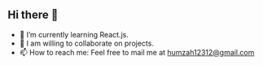 ## Hi there 👋


- 🔭 I’m currently learning React.js.
- 🤔 I am willing to collaborate on projects.
- 📫 How to reach me: Feel free to mail me at humzah12312@gmail.com






